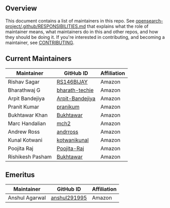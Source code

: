## Overview

This document contains a list of maintainers in this repo. See [opensearch-project/.github/RESPONSIBILITIES.md](https://github.com/opensearch-project/.github/blob/main/RESPONSIBILITIES.md#maintainer-responsibilities) that explains what the role of maintainer means, what maintainers do in this and other repos, and how they should be doing it. If you're interested in contributing, and becoming a maintainer, see [CONTRIBUTING](CONTRIBUTING.md).

## Current Maintainers

| Maintainer       | GitHub ID                                            | Affiliation |
|------------------|------------------------------------------------------|-------------|
| Rishav Sagar     | [RS146BIJAY](https://github.com/RS146BIJAY)          | Amazon      |
| Bharathwaj G     | [bharath-techie](https://github.com/bharath-techie)  | Amazon      |
| Arpit Bandejiya  | [Arpit-Bandejiya](https://github.com/Arpit-Bandejiya)| Amazon      |
| Pranit Kumar     | [pranikum](https://github.com/pranikum)              | Amazon      |
| Bukhtawar Khan   | [Bukhtawar](https://github.com/Bukhtawar)            | Amazon      |
| Marc Handalian   | [mch2](https://github.com/mch2)                      | Amazon      |
| Andrew Ross      | [andrross](https://github.com/andrross)              | Amazon      |
| Kunal Kotwani    | [kotwanikunal](https://github.com/kotwanikunal)      | Amazon      |
| Poojita Raj      | [Poojita-Raj](https://github.com/Poojita-Raj)        | Amazon      |
| Rishikesh Pasham | [Bukhtawar](https://github.com/Rishikesh1159)        | Amazon      |

## Emeritus

| Maintainer  | GitHub ID                                  | Affiliation |
|-------------| ------------------------------------------ | ----------- |
| Anshul Agarwal | [anshul291995](https://github.com/anshul291995)     | Amazon      |

